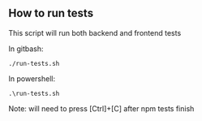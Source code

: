 ## How to run tests
This script will run both backend and frontend tests

In gitbash:
```shell
./run-tests.sh
```
In powershell:
```shell
.\run-tests.sh
```

Note: will need to press [Ctrl]+[C] after npm tests finish
